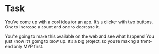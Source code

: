 # Task

You’ve come up with a cool idea for an app. It’s a clicker with two buttons.
One to increase a count and one to decrease it.

You’re going to make this available on the web and see what happens!
You just know it’s going to blow up. It’s a big project, so you’re making a front-end only MVP first.
